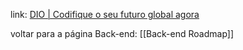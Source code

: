 
link: [DIO | Codifique o seu futuro global agora](https://web.dio.me/track/formacao-python-developer)

voltar para a página Back-end: [[Back-end Roadmap]]
